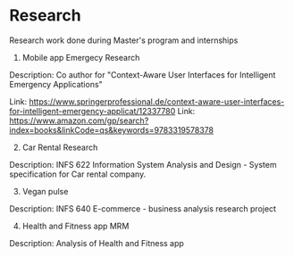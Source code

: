 # Research
Research work done during Master's program and internships


1. Mobile app Emergecy Research

Description: Co author for "Context-Aware User Interfaces for Intelligent Emergency Applications" 

Link: https://www.springerprofessional.de/context-aware-user-interfaces-for-intelligent-emergency-applicat/12337780
Link: https://www.amazon.com/gp/search?index=books&linkCode=qs&keywords=9783319578378


2. Car Rental Research 

Description: INFS 622 Information System Analysis and Design - System specification for Car rental company.

3. Vegan pulse 

Description: INFS 640 E-commerce - business analysis research project 

4. Health and Fitness app MRM

Description: Analysis of Health and Fitness app
